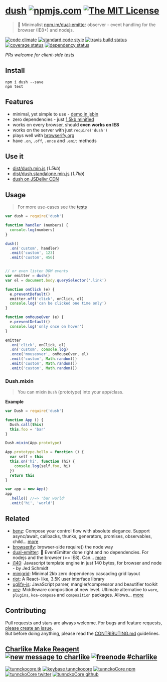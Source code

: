 # [dush][author-www-url] [![npmjs.com][npmjs-img]][npmjs-url] [![The MIT License][license-img]][license-url] 

> :clap: Minimalist [npm.im/dual-emitter][dual-emitter] observer - event handling for the browser (IE8+) and nodejs.

[![code climate][codeclimate-img]][codeclimate-url] [![standard code style][standard-img]][standard-url] [![travis build status][travis-img]][travis-url] [![coverage status][cov-img]][cov-url] [![dependency status][david-img]][david-url]

*PRs welcome for client-side tests*

## Install
```
npm i dush --save
npm test
```


## Features
- minimal, yet simple to use - [demo in jsbin](http://jsbin.com/qiqirunoju/1/edit?js,console,output)
- zero dependencies - just [1.5kb minified](./dist/dush.standalone.min.js)
- works on every browser, should **even works on IE8**
- works on the server with just `require('dush')`
- plays well with [browserify.org](http://browserify.org)
- have `.on`, `.off`, `.once` and `.emit` methods


## Use it
- [dist/dush.min.js](./dist/dush.min.js) (*1.5kb*)
- [dist/dush.standalone.min.js](./dist/dush.standalone.min.js) (*1.7kb*)
- [dush on JSDelivr CDN](http://www.jsdelivr.com/#!dush)


## Usage
> For more use-cases see the [tests](./test.js)

```js
var dush = require('dush')

function handler (numbers) {
  console.log(numbers)
}

dush()
  .on('custom', handler)
  .emit('custom', 123)
  .emit('custom', 456)


// or even listen DOM events
var emitter = dush()
var el = document.body.querySelector('.link')

function onClick (e) {
  e.preventDefault()
  emitter.off('click', onClick, el)
  console.log('can be clicked one time only')
}

function onMouseOver (e) {
  e.preventDefault()
  console.log('only once on hover')
}

emitter
  .on('click', onClick, el)
  .on('custom', console.log)
  .once('mouseover', onMouseOver, el)
  .emit('custom', Math.random())
  .emit('custom', Math.random())
  .emit('custom', Math.random())
```


### Dush.mixin
> You can mixin `Dush` (prototype) into your app/class.

**Example**

```js
var Dush = require('dush')

function App () {
  Dush.call(this)
  this.foo = 'bar'
}

Dush.mixin(App.prototype)

App.prototype.hello = function () {
  var self = this
  this.on('hi', function (hi) {
    console.log(self.foo, hi)
  })
  return this
}

var app = new App()
app
  .hello() //=> 'bar world'
  .emit('hi', 'world')
```


## Related
- [benz](https://github.com/tunnckocore/benz): Compose your control flow with absolute elegance. Support async/await, callbacks, thunks, generators, promises, observables, child… [more](https://github.com/tunnckocore/benz)
- [browserify](https://github.com/substack/node-browserify): browser-side require() the node way
- [dual-emitter](https://github.com/tunnckocore/dual-emitter): :tropical_drink: EventEmitter done right and no dependencies. For nodejs and the browser (>= IE8). Can… [more](https://github.com/tunnckocore/dual-emitter)
- [j140](https://github.com/tunnckoCore/j140): Javascript template engine in just 140 bytes, for browser and node - by Jed Schmidt
- [minigrid](https://github.com/henriquea/minigrid): Minimal 2kb zero dependency cascading grid layout
- [riot](https://muut.com/riotjs/): A React- like, 3.5K user interface library
- [uglify-js](http://lisperator.net/uglifyjs): JavaScript parser, mangler/compressor and beautifier toolkit
- [vez](https://github.com/tunnckocore/vez): Middleware composition at new level. Ultimate alternative to `ware`, `plugins`, `koa-compose` and `composition` packages. Allows… [more](https://github.com/tunnckocore/vez)


## Contributing
Pull requests and stars are always welcome. For bugs and feature requests, [please create an issue](https://github.com/tunnckoCore/dush/issues/new).  
But before doing anything, please read the [CONTRIBUTING.md](./CONTRIBUTING.md) guidelines.


## [Charlike Make Reagent](http://j.mp/1stW47C) [![new message to charlike][new-message-img]][new-message-url] [![freenode #charlike][freenode-img]][freenode-url]

[![tunnckocore.tk][author-www-img]][author-www-url] [![keybase tunnckocore][keybase-img]][keybase-url] [![tunnckoCore npm][author-npm-img]][author-npm-url] [![tunnckoCore twitter][author-twitter-img]][author-twitter-url] [![tunnckoCore github][author-github-img]][author-github-url]

[dual-emitter]: https://github.com/tunnckoCore/dual-emitter

[npmjs-url]: https://www.npmjs.com/package/dush
[npmjs-img]: https://img.shields.io/npm/v/dush.svg?label=dush

[license-url]: https://github.com/tunnckoCore/dush/blob/master/LICENSE.md
[license-img]: https://img.shields.io/badge/license-MIT-blue.svg


[codeclimate-url]: https://codeclimate.com/github/tunnckoCore/dush
[codeclimate-img]: https://img.shields.io/codeclimate/github/tunnckoCore/dush.svg

[cov-url]: https://codeclimate.com/github/tunnckoCore/dush
[cov-img]: https://img.shields.io/codeclimate/coverage/github/tunnckoCore/dush.svg

[travis-url]: https://travis-ci.org/tunnckoCore/dush
[travis-img]: https://img.shields.io/travis/tunnckoCore/dush.svg

[coveralls-url]: https://coveralls.io/r/tunnckoCore/dush
[coveralls-img]: https://img.shields.io/coveralls/tunnckoCore/dush.svg

[david-url]: https://david-dm.org/tunnckoCore/dush
[david-img]: https://img.shields.io/david/dev/tunnckoCore/dush.svg

[standard-url]: https://github.com/feross/standard
[standard-img]: https://img.shields.io/badge/code%20style-standard-brightgreen.svg


[author-www-url]: http://www.tunnckocore.tk
[author-www-img]: https://img.shields.io/badge/www-tunnckocore.tk-fe7d37.svg

[keybase-url]: https://keybase.io/tunnckocore
[keybase-img]: https://img.shields.io/badge/keybase-tunnckocore-8a7967.svg

[author-npm-url]: https://www.npmjs.com/~tunnckocore
[author-npm-img]: https://img.shields.io/badge/npm-~tunnckocore-cb3837.svg

[author-twitter-url]: https://twitter.com/tunnckoCore
[author-twitter-img]: https://img.shields.io/badge/twitter-@tunnckoCore-55acee.svg

[author-github-url]: https://github.com/tunnckoCore
[author-github-img]: https://img.shields.io/badge/github-@tunnckoCore-4183c4.svg

[freenode-url]: http://webchat.freenode.net/?channels=charlike
[freenode-img]: https://img.shields.io/badge/freenode-%23charlike-5654a4.svg

[new-message-url]: https://github.com/tunnckoCore/messages
[new-message-img]: https://img.shields.io/badge/send%20me-message-green.svg
